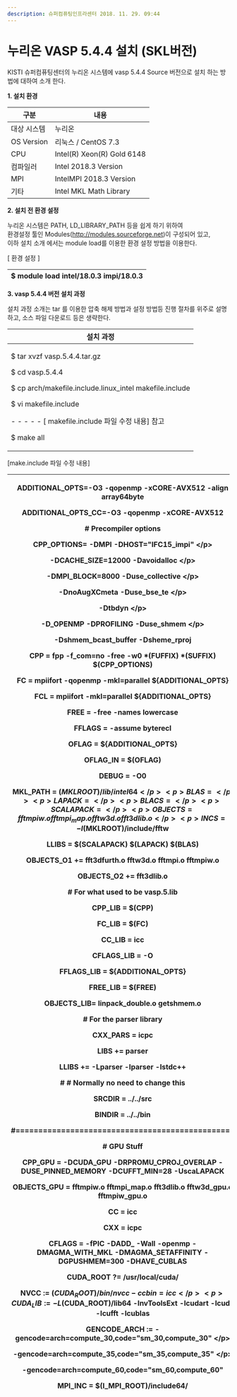 ```yaml
---
description: 슈퍼컴퓨팅인프라센터 2018. 11. 29. 09:44
---
```


# 누리온 VASP 5.4.4 설치 (SKL버전)

KISTI 슈퍼컴퓨팅센터의 누리온 시스템에 vasp 5.4.4 Source 버전으로 설치 하는 방법에 대하여 소개 한다.



**1. 설치 환경**

|  **구분**     | **내용**                      |
| ----------- | --------------------------- |
|  대상 시스템     |  누리온                        |
| OS Version  |  리눅스 / CentOS 7.3           |
|  CPU        |  Intel(R) Xeon(R) Gold 6148 |
|  컴파일러       |  Intel 2018.3 Version       |
|  MPI        |  IntelMPI 2018.3 Version    |
|  기타         |  Intel MKL Math Library     |



**2. 설치 전 환경 설정**

&#x20; 누리온 시스템은 PATH, LD\_LIBRARY\_PATH 등을 쉽게 하기 위하여 \
&#x20; 환경설정 툴인 Modules(http://modules.sourceforge.net)이 구성되어 있고,\
&#x20; 이하 설치 소개 에서는 module load를 이용한 환경 설정 방법을 이용한다.



\[ 환경 설정 ]

|  $ module load intel/18.0.3 impi/18.0.3 |
| --------------------------------------- |



**3. vasp 5.4.4 버전 설치 과정**

&#x20;설치 과정 소개는 tar 를 이용한 압축 해제 방법과 설정 방법등 진행 절차를 위주로 설명하고, 소스 파일 다운로드 등은 생략한다. &#x20;

|  **설치 과정**                                                                                                                                                                                                            |
| --------------------------------------------------------------------------------------------------------------------------------------------------------------------------------------------------------------------- |
| <p>$ tar xvzf vasp.5.4.4.tar.gz</p><p>$ cd vasp.5.4.4</p><p>$ cp arch/makefile.include.linux_intel makefile.include</p><p>$ vi makefile.include</p><p> - - - - - [ makefile.include 파일 수정 내용] 참고</p><p>$ make all</p> |



\[make.include 파일 수정 내용]

| <p>ADDITIONAL_OPTS=-O3 -qopenmp -xCORE-AVX512 -align array64byte</p><p>ADDITIONAL_OPTS_CC=-O3 -qopenmp -xCORE-AVX512</p><p></p><p># Precompiler options</p><p>CPP_OPTIONS= -DMPI -DHOST=\"IFC15_impi\" \</p><p>-DCACHE_SIZE=12000 -Davoidalloc \</p><p>-DMPI_BLOCK=8000 -Duse_collective \</p><p>-DnoAugXCmeta -Duse_bse_te \</p><p>-Dtbdyn \</p><p>-D_OPENMP -DPROFILING -Duse_shmem \</p><p>-Dshmem_bcast_buffer -Dsheme_rproj</p><p>CPP = fpp -f_com=no -free -w0 $*$(FUFFIX) $*$(SUFFIX) $(CPP_OPTIONS)</p><p>FC = mpiifort -qopenmp -mkl=parallel ${ADDITIONAL_OPTS}</p><p>FCL = mpiifort -mkl=parallel ${ADDITIONAL_OPTS}</p><p>FREE = -free -names lowercase</p><p>FFLAGS = -assume byterecl</p><p>OFLAG = ${ADDITIONAL_OPTS}</p><p>OFLAG_IN = $(OFLAG)</p><p>DEBUG = -O0</p><p>MKL_PATH = $(MKLROOT)/lib/intel64</p><p>BLAS =</p><p>LAPACK =</p><p>BLACS = </p><p>SCALAPACK = </p><p>OBJECTS = fftmpiw.o fftmpi_map.o fftw3d.o fft3dlib.o</p><p>INCS =-I$(MKLROOT)/include/fftw</p><p>LLIBS = $(SCALAPACK) $(LAPACK) $(BLAS)</p><p>OBJECTS_O1 += fft3dfurth.o fftw3d.o fftmpi.o fftmpiw.o</p><p>OBJECTS_O2 += fft3dlib.o</p><p></p><p># For what used to be vasp.5.lib</p><p>CPP_LIB = $(CPP)</p><p>FC_LIB = $(FC)</p><p>CC_LIB = icc</p><p>CFLAGS_LIB = -O</p><p>FFLAGS_LIB = ${ADDITIONAL_OPTS}</p><p>FREE_LIB = $(FREE)</p><p>OBJECTS_LIB= linpack_double.o getshmem.o</p><p></p><p># For the parser library</p><p>CXX_PARS = icpc</p><p>LIBS += parser</p><p>LLIBS += -Lparser -lparser -lstdc++</p><p></p><p># # Normally no need to change this</p><p>SRCDIR = ../../src</p><p>BINDIR = ../../bin</p><p></p><p>#================================================</p><p># GPU Stuff</p><p></p><p>CPP_GPU    = -DCUDA_GPU -DRPROMU_CPROJ_OVERLAP -DUSE_PINNED_MEMORY -DCUFFT_MIN=28 -UscaLAPACK</p><p></p><p>OBJECTS_GPU = fftmpiw.o fftmpi_map.o fft3dlib.o fftw3d_gpu.o fftmpiw_gpu.o</p><p></p><p>CC         = icc</p><p>CXX        = icpc</p><p>CFLAGS     = -fPIC -DADD_ -Wall -openmp -DMAGMA_WITH_MKL -DMAGMA_SETAFFINITY -DGPUSHMEM=300 -DHAVE_CUBLAS</p><p></p><p>CUDA_ROOT  ?= /usr/local/cuda/</p><p>NVCC       := $(CUDA_ROOT)/bin/nvcc -ccbin=icc</p><p>CUDA_LIB   := -L$(CUDA_ROOT)/lib64 -lnvToolsExt -lcudart -lcuda -lcufft -lcublas</p><p></p><p>GENCODE_ARCH    := -gencode=arch=compute_30,code=\"sm_30,compute_30\" \</p><p>                   -gencode=arch=compute_35,code=\"sm_35,compute_35\" \</p><p>                   -gencode=arch=compute_60,code=\"sm_60,compute_60\"</p><p></p><p>MPI_INC    = $(I_MPI_ROOT)/include64/</p> |
| ----------------------------------------------------------------------------------------------------------------------------------------------------------------------------------------------------------------------------------------------------------------------------------------------------------------------------------------------------------------------------------------------------------------------------------------------------------------------------------------------------------------------------------------------------------------------------------------------------------------------------------------------------------------------------------------------------------------------------------------------------------------------------------------------------------------------------------------------------------------------------------------------------------------------------------------------------------------------------------------------------------------------------------------------------------------------------------------------------------------------------------------------------------------------------------------------------------------------------------------------------------------------------------------------------------------------------------------------------------------------------------------------------------------------------------------------------------------------------------------------------------------------------------------------------------------------------------------------------------------------------------------------------------------------------------------------------------------------------------------------------------------------------------------------------------------------------------------------------------------------------------------------------------------------------------------------------------------------------------------------------------------------------------------------------------------------------------------------------------------------------------------------------------------------------------------------------------------------------------------------------------------------------------------------------------------------------------------------------------------------------------------------------------------------------------------------------------------------------------------------------------------------------------------------------------------------- |
